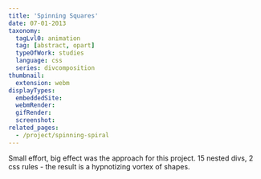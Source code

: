 ```yaml
---
title: 'Spinning Squares'
date: 07-01-2013
taxonomy:
  tagLvl0: animation
  tag: [abstract, opart]
  typeOfWork: studies
  language: css
  series: divcomposition
thumbnail:
  extension: webm
displayTypes:
  embeddedSite:
  webmRender:
  gifRender:
  screenshot:
related_pages:
  - /project/spinning-spiral
---
```

Small effort, big effect was the approach for this project. 15 nested divs, 2 css rules - the result is a hypnotizing vortex of shapes.